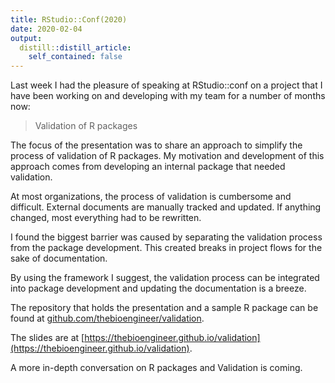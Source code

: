 ```yaml
---
title: RStudio::Conf(2020)
date: 2020-02-04
output:
  distill::distill_article:
    self_contained: false
---
```


Last week I had the pleasure of speaking at RStudio::conf on a project that I have been working on and developing with my team for a number of months now:

> Validation of R packages

The focus of the presentation was to share an approach to simplify the process of validation of R packages. 
My motivation and development of this approach comes from developing an internal package that needed validation. 

At most organizations, the process of validation is cumbersome and difficult.
External documents are manually tracked and updated.
If anything changed, most everything had to be rewritten. 

I found the biggest barrier was caused by separating the validation process from the package development.
This created breaks in project flows for the sake of documentation.

By using the framework I suggest, the validation process can be integrated into package development and updating the documentation is a breeze.

The repository that holds the presentation and a sample R package can be found at [github.com/thebioengineer/validation](https://www.github.com/thebioengineer/validation).

The slides are at [https://thebioengineer.github.io/validation](https://thebioengineer.github.io/validation).

A more in-depth conversation on R packages and Validation is coming.